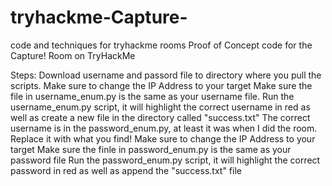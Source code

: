 # tryhackme-Capture-
code and techniques for tryhackme rooms
Proof of Concept code for the Capture! Room on TryHackMe

Steps:
  Download username and passord file to directory where you pull the scripts.
  Make sure to change the IP Address to your target
  Make sure the file in username_enum.py is the same as your username file.
  Run the username_enum.py script, it will highlight the correct username in red as well as create a new file in the directory called "success.txt"
  The correct username is in the password_enum.py, at least it was when I did the room.  Replace it with what you find!
  Make sure to change the IP Address to your target
  Make sure the finle in password_enum.py is the same as your password file
  Run the password_enum.py script, it will highlight the correct password in red as well as append the "success.txt" file

